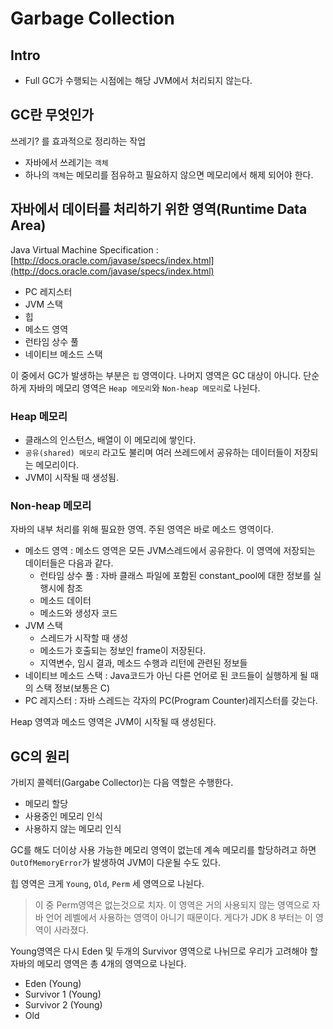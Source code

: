 # Garbage Collection

## Intro
- Full GC가 수행되는 시점에는 해당 JVM에서 처리되지 않는다.

## GC란 무엇인가
쓰레기? 를 효과적으로 정리하는 작업
- 자바에서 쓰레기는 `객체`
- 하나의 `객체`는 메모리를 점유하고 필요하지 않으면 메모리에서 해제 되어야 한다.

## 자바에서 데이터를 처리하기 위한 영역(Runtime Data Area)
Java Virtual Machine Specification : [http://docs.oracle.com/javase/specs/index.html](http://docs.oracle.com/javase/specs/index.html)
- PC 레지스터
- JVM 스택
- 힙
- 메소드 영역
- 런타임 상수 풀
- 네이티브 메소드 스택

이 중에서 GC가 발생하는 부분은 `힙` 영역이다. 나머지 영역은 GC 대상이 아니다.
단순하게 자바의 메모리 영역은 `Heap 메모리`와 `Non-heap 메모리`로 나뉜다.

### Heap 메모리
- 클래스의 인스턴스, 배열이 이 메모리에 쌓인다.
- `공유(shared) 메모리` 라고도 불리며 여러 쓰레드에서 공유하는 데이터들이 저장되는 메모리이다.
- JVM이 시작될 때 생성됨.

### Non-heap 메모리
자바의 내부 처리를 위해 필요한 영역. 주된 영역은 바로 메소드 영역이다.
- 메소드 영역 : 메소드 영역은 모든 JVM스레드에서 공유한다. 이 영역에 저장되는 데이터들은 다음과 같다.
    - 런타임 상수 풀 : 자바 클래스 파일에 포함된 constant_pool에 대한 정보를 실행시에 참조
    - 메소드 데이터
    - 메소드와 생성자 코드
- JVM 스택
    - 스레드가 시작할 때 생성
    - 메소드가 호출되는 정보인 frame이 저장된다.
    - 지역변수, 임시 결과, 메소드 수행과 리턴에 관련된 정보들
- 네이티브 메소드 스택 : Java코드가 아닌 다른 언어로 된 코드들이 실행하게 될 때의 스택 정보(보통은 C)
- PC 레지스터 : 자바 스레드는 각자의 PC(Program Counter)레지스터를 갖는다.

Heap 영역과 메소드 영역은 JVM이 시작될 때 생성된다.

## GC의 원리
가비지 콜렉터(Gargabe Collector)는 다음 역할은 수행한다.
- 메모리 할당
- 사용중인 메모리 인식
- 사용하지 않는 메모리 인식

GC를 해도 더이상 사용 가능한 메모리 영역이 없는데 계속 메모리를 할당하려고 하면 `OutOfMemoryError`가 발생하여 JVM이 다운될 수도 있다.

힙 영역은 크게 `Young`, `Old`, `Perm` 세 영역으로 나뉜다.
> 이 중 Perm영역은 없는것으로 치자. 이 영역은 거의 사용되지 않는 영역으로 자바 언어 레벨에서 사용하는 영역이 아니기 때문이다.
게다가 JDK 8 부터는 이 영역이 사라졌다.

Young영역은 다시 Eden 및 두개의 Survivor 영역으로 나뉘므로 우리가 고려해야 할 자바의 메모리 영역은 총 4개의 영역으로 나뉜다.
- Eden (Young)
- Survivor 1 (Young)
- Survivor 2 (Young)
- Old
 